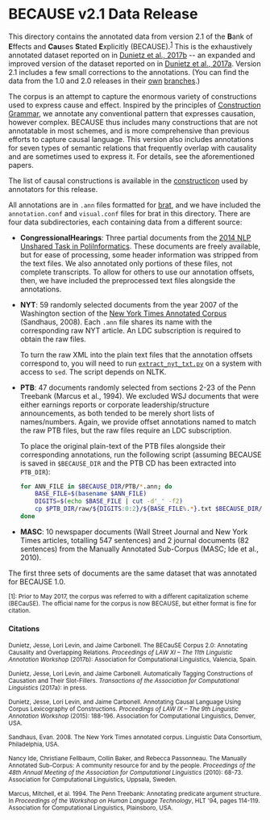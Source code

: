 # BECAUSE v2.1 Data Release

This directory contains the annotated data from version 2.1 of the **B**ank of **E**ffects and **Cau**ses **S**tated **E**xplicitly (BECAUSE).<sup>[1](#footnote1)</sup> This is the exhaustively annotated dataset reported on in [Dunietz et al., 2017b](https://www.cs.cmu.edu/~jdunietz/publications/because-v2.pdf) -- an expanded and improved version of the dataset reported on in [Dunietz et al., 2017a](https://www.cs.cmu.edu/~jdunietz/publications/causeway-system.pdf). Version 2.1 includes a few small corrections to the annotations. (You can find the data from the 1.0 and 2.0 releases in their [own](https://github.com/duncanka/BECauSE/tree/1.0) [branches](https://github.com/duncanka/BECauSE/tree/2.0).)

The corpus is an attempt to capture the enormous variety of constructions used to express cause and effect. Inspired by the principles of [Construction Grammar](https://en.wikipedia.org/wiki/Construction_grammar), we annotate any conventional pattern that expresses causation, however complex. BECAUSE thus includes many constructions that are not annotatable in most schemes, and is more comprehensive than previous efforts to capture causal language. This version also includes annotations for seven types of semantic relations that frequently overlap with causality and are sometimes used to express it. For details, see the aforementioned papers.

The list of causal constructions is available in the [constructicon](https://docs.google.com/spreadsheets/d/1oGmrdLIruo32okPcFSCERupOuepiPwSD96H_WVTq10E/edit) used by annotators for this release.

All annotations are in `.ann` files formatted for [brat](http://brat.nlplab.org/), and we have included the `annotation.conf` and `visual.conf` files for brat in this directory. There are four data subdirectories, each containing data from a different source:

* **CongressionalHearings**: Three partial documents from the [2014 NLP Unshared Task in PoliInformatics](https://sites.google.com/site/unsharedtask2014/). These documents are freely available, but for ease of processing, some header information was stripped from the text files. We also annotated only portions of these files, not complete transcripts. To allow for others to use our annotation offsets, then, we have included the preprocessed text files alongside the annotations.

* **NYT**: 59 randomly selected documents from the year 2007 of the Washington section of the [New York Times Annotated Corpus](https://catalog.ldc.upenn.edu/ldc2008t19) (Sandhaus, 2008). Each `.ann` file shares its name with the corresponding raw NYT article. An LDC subscription is required to obtain the raw files.

  To turn the raw XML into the plain text files that the annotation offsets correspond to, you will need to run [`extract_nyt_txt.py`](scripts/extract_nyt_txt.py) on a system with access to `sed`. The script depends on NLTK.

* **PTB**: 47 documents randomly selected from sections 2-23 of the Penn Treebank (Marcus et al., 1994). We excluded WSJ documents that were either earnings reports or corporate leadership/structure announcements, as both tended to be merely short lists of names/numbers. Again, we provide offset annotations named to match the raw PTB files, but the raw files require an LDC subscription.

  To place the original plain-text of the PTB files alongside their corresponding annotations, run the following script (assuming BECAUSE is saved in `$BECAUSE_DIR` and the PTB CD has been extracted into `PTB_DIR`):
  ```bash
  for ANN_FILE in $BECAUSE_DIR/PTB/*.ann; do
      BASE_FILE=$(basename $ANN_FILE)
      DIGITS=$(echo $BASE_FILE | cut -d'_' -f2)
      cp $PTB_DIR/raw/${DIGITS:0:2}/${BASE_FILE%.*}.txt $BECAUSE_DIR/PTB/
  done
  ```

* **MASC**: 10 newspaper documents (Wall Street Journal and New York Times articles, totalling 547 sentences) and 2 journal documents (82 sentences) from the Manually Annotated Sub-Corpus (MASC; Ide et al., 2010).

The first three sets of documents are the same dataset that was annotated for BECAUSE 1.0.

<sub><a name="footnote1">[1]</a>: Prior to May 2017, the corpus was referred to with a different capitalization scheme (BECauSE). The official name for the corpus is now BECAUSE, but either format is fine for citation.</sub>

#### Citations

<sub>Dunietz, Jesse, Lori Levin, and Jaime Carbonell. The BECauSE Corpus 2.0: Annotating Causality and Overlapping Relations. *Proceedings of LAW XI – The 11th Linguistic Annotation Workshop* (2017b): Association for Computational Linguistics, Valencia, Spain.</sub>

<sub>Dunietz, Jesse, Lori Levin, and Jaime Carbonell. Automatically Tagging Constructions of Causation and Their Slot-Fillers. *Transactions of the Association for Computational Linguistics* (2017a): in press.</sub>

<sub>Dunietz, Jesse, Lori Levin, and Jaime Carbonell. Annotating Causal Language Using Corpus Lexicography of Constructions. *Proceedings of LAW IX – The 9th Linguistic Annotation Workshop* (2015): 188-196. Association for Computational Linguistics, Denver, USA.</sub>

<sub>Sandhaus, Evan. 2008. The New York Times annotated corpus. Linguistic Data Consortium, Philadelphia, USA.</sub>

<sub>Nancy Ide, Christiane Fellbaum, Collin Baker, and Rebecca Passonneau. The Manually Annotated Sub-Corpus: A community resource for and by the people. *Proceedings of the 48th Annual Meeting of the Association for Computational Linguistics* (2010): 68-73. Association for Computational Linguistics, Uppsala, Sweden.</sub>

<sub>Marcus, Mitchell, et al. 1994. The Penn Treebank: Annotating predicate argument structure. In *Proceedings of the Workshop on Human Language Technology*, HLT '94, pages 114-119. Association for Computational Linguistics, Plainsboro, USA.</sub>
